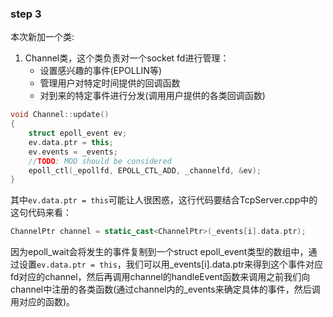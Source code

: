 ### step 3

本次新加一个类:
1. Channel类，这个类负责对一个socket fd进行管理：
    - 设置感兴趣的事件(EPOLLIN等)
    - 管理用户对特定时间提供的回调函数
    - 对到来的特定事件进行分发(调用用户提供的各类回调函数)

```c++
void Channel::update()
{
    struct epoll_event ev;
    ev.data.ptr = this;
    ev.events = _events;
    //TODO: MOD should be considered
    epoll_ctl(_epollfd, EPOLL_CTL_ADD, _channelfd, &ev);
}
```
其中`ev.data.ptr = this`可能让人很困惑，这行代码要结合TcpServer.cpp中的这句代码来看：
```c++
ChannelPtr channel = static_cast<ChannelPtr>(_events[i].data.ptr);
```
因为epoll_wait会将发生的事件复制到一个struct epoll_event类型的数组中，通过设置`ev.data.ptr = this`，我们可以用_events[i].data.ptr来得到这个事件对应fd对应的channel，然后再调用channel的handleEvent函数来调用之前我们向channel中注册的各类函数(通过channel内的_events来确定具体的事件，然后调用对应的函数)。





